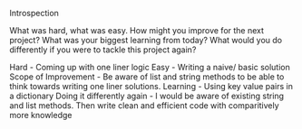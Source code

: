 Introspection

What was hard, what was easy. How might you improve for the next project? What was your biggest learning from today? What would you do differently if you were to tackle this project again?

Hard - Coming up with one liner logic
Easy - Writing a naive/ basic solution
Scope of Improvement - Be aware of list and string methods to be able to think towards writing one liner solutions.
Learning - Using key value pairs in a dictionary
Doing it differently again - I would be aware of existing string and list methods. Then write clean and efficient code with comparitively more knowledge
